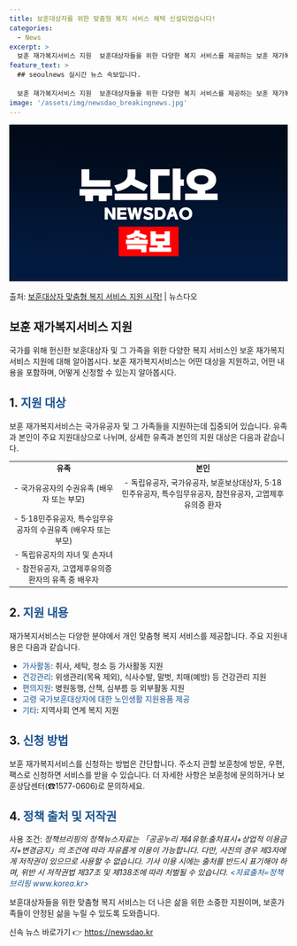 ```yaml
---
title: 보훈대상자를 위한 맞춤형 복지 서비스 혜택 신설되었습니다!
categories:
  - News
excerpt: >
  보훈 재가복지서비스 지원  보훈대상자들을 위한 다양한 복지 서비스를 제공하는 보훈 재가복지서비스 지원에 대해…
feature_text: >
  ## seoulnews 실시간 뉴스 속보입니다.

  보훈 재가복지서비스 지원  보훈대상자들을 위한 다양한 복지 서비스를 제공하는 보훈 재가복지서비스 지원에 대해…
image: '/assets/img/newsdao_breakingnews.jpg'
---
```


![뉴스다오 속보](/assets/img/newsdao_breakingnews.jpg)

<p>출처: <a href="https://newsdao.kr/4304" rel="dofollow">보훈대상자 맞춤형 복지 서비스 지원 시작!</a> | 뉴스다오</p>

<h2 data-ke-size="size26">보훈 재가복지서비스 지원</h2>
<p data-ke-size="size16">국가를 위해 헌신한 보훈대상자 및 그 가족을 위한 다양한 복지 서비스인 보훈 재가복지서비스 지원에 대해 알아봅시다. 보훈 재가복지서비스는 어떤 대상을 지원하고, 어떤 내용을 포함하며, 어떻게 신청할 수 있는지 알아봅시다.</p>

<h2 data-ke-size="size24">1. <span style="color: #1a5490;">지원 대상</span></h2>
<p data-ke-size="size16">보훈 재가복지서비스는 국가유공자 및 그 가족들을 지원하는데 집중되어 있습니다. 유족과 본인이 주요 지원대상으로 나뉘며, 상세한 유족과 본인의 지원 대상은 다음과 같습니다.</p>

<table>
<tbody>
<tr>
<td style="text-align: center; height: 17px;"><b>유족</b></td>
<td style="text-align: center; height: 17px;"><b>본인</b></td>
</tr>
<tr>
<td style="text-align: center; height: 17px;">- 국가유공자의 수권유족 (배우자 또는 부모)</td>
<td style="text-align: center; height: 17px;">- 독립유공자, 국가유공자, 보훈보상대상자, 5·18민주유공자, 특수임무유공자, 참전유공자, 고엽제후유의증 환자</td>
</tr>
<tr>
<td style="text-align: center; height: 17px;">- 5·18민주유공자, 특수임무유공자의 수권유족 (배우자 또는 부모)</td>
<td style="text-align: center; height: 17px;"></td>
</tr>
<tr>
<td style="text-align: center; height: 17px;">- 독립유공자의 자녀 및 손자녀</td>
<td style="text-align: center; height: 17px;"></td>
</tr>
<tr>
<td style="text-align: center; height: 17px;">- 참전유공자, 고엽제후유의증 환자의 유족 중 배우자</td>
<td style="text-align: center; height: 17px;"></td>
</tr>
</tbody>
</table>

<h2 data-ke-size="size24">2. <span style="color: #1a5490;">지원 내용</span></h2>
<p data-ke-size="size16">재가복지서비스는 다양한 분야에서 개인 맞춤형 복지 서비스를 제공합니다. 주요 지원내용은 다음과 같습니다.</p>
<ul>
<li><span style="color: #1a5490;">가사활동</span>: 취사, 세탁, 청소 등 가사활동 지원</li>
<li><span style="color: #1a5490;">건강관리</span>: 위생관리(목욕 제외), 식사수발, 말벗, 치매(예방) 등 건강관리 지원</li>
<li><span style="color: #1a5490;">편의지원</span>: 병원동행, 산책, 심부름 등 외부활동 지원</li>
<li><span style="color: #1a5490;">고령 국가보훈대상자에 대한 노인생활 지원용품 제공</span></li>
<li><span style="color: #1a5490;">기타</span>: 지역사회 연계 복지 지원</li>
</ul>

<h2 data-ke-size="size24">3. <span style="color: #1a5490;">신청 방법</span></h2>
<p data-ke-size="size16">보훈 재가복지서비스를 신청하는 방법은 간단합니다. 주소지 관할 보훈청에 방문, 우편, 팩스로 신청하면 서비스를 받을 수 있습니다. 더 자세한 사항은 보훈청에 문의하거나 보훈상담센터(☎1577-0606)로 문의하세요.</p>

<h2 data-ke-size="size24">4. <span style="color: #1a5490;">정책 출처 및 저작권</span></h2>
<p data-ke-size="size16">사용 조건: <i>정책브리핑의 정책뉴스자료는 「공공누리 제4유형:출처표시+상업적 이용금지+변경금지」의 조건에 따라 자유롭게 이용이 가능합니다. 다만, 사진의 경우 제3자에게 저작권이 있으므로 사용할 수 없습니다. 기사 이용 시에는 출처를 반드시 표기해야 하며, 위반 시 저작권법 제37조 및 제138조에 따라 처벌될 수 있습니다. <span style="color: #1a5490;">&lt;자료출처=정책브리핑 www.korea.kr&gt;</span></i></p>

<p data-ke-size="size16">보훈대상자들을 위한 맞춤형 복지 서비스는 더 나은 삶을 위한 소중한 지원이며, 보훈가족들이 안정된 삶을 누릴 수 있도록 도와줍니다.</p> 

신속 뉴스 바로가기 👉 <a href="https://newsdao.kr" rel="dofollow">https://newsdao.kr</a>


